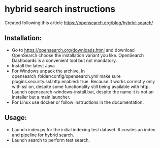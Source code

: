 # hybrid search instructions
Created following this article https://opensearch.org/blog/hybrid-search/

## Installation:
- Go to https://opensearch.org/downloads.html and download OpenSearch choose the installation variant you like. OpenSearch Dashboards is a convenient tool but not mandatory.
- Install the latest Java
- For Windows unpack the archive. In opensearch_folder/config/opensearch.yml make sure plugins.security.ssl.http.enabled: true. Because it works correctly only with ssl on, despite some functionality still being available with http. Launch opensearch-windows-install.bat, despite the name it is not an installer but a main launcher.
- For Linux use docker or follow instructions in the documentation.

## Usage:
- Launch index.py for the initial indexing test dataset. It creates an index and pipeline for hybrid search.
- Launch search to perform test search.
